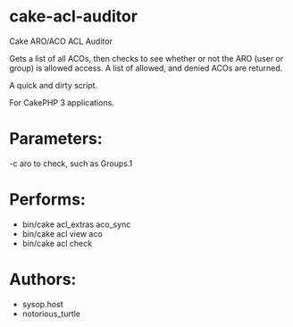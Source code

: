 # cake-acl-auditor
Cake ARO/ACO ACL Auditor

Gets a list of all ACOs, then checks to see whether or not the ARO (user or group) is allowed access.
A list of allowed, and denied ACOs are returned.

A quick and dirty script. 

For CakePHP 3 applications.

# Parameters:
-c aro to check, such as Groups.1

# Performs:
* bin/cake acl_extras aco_sync
* bin/cake acl view aco
* bin/cake acl check <target aro> <target aco>

# Authors:
* sysop.host
* notorious_turtle
